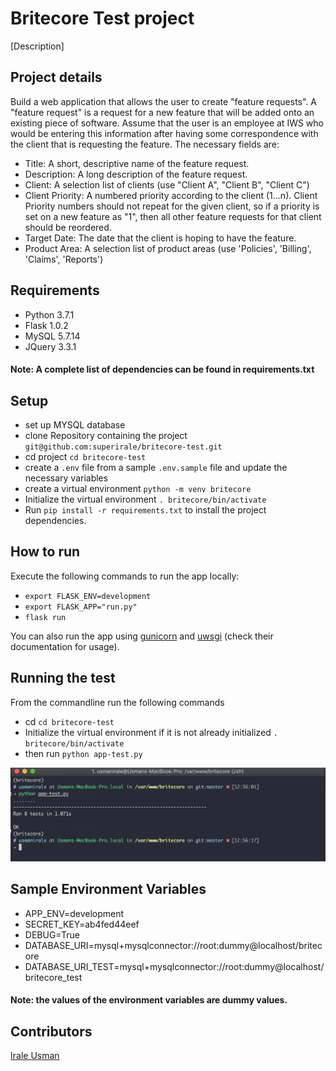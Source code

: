 # Britecore Test project
[Description]
## Project details
Build a web application that allows the user to create "feature requests".
A "feature request" is a request for a new feature that will be added onto an existing piece of software. Assume that the user is an employee at IWS who would be entering this information after having some correspondence with the client that is requesting the feature. The necessary fields are:

* Title: A short, descriptive name of the feature request.
* Description: A long description of the feature request.
* Client: A selection list of clients (use "Client A", "Client B", "Client C")
* Client Priority: A numbered priority according to the client (1...n). Client Priority numbers should not repeat for  the given client, so if a priority is set on a new feature as "1", then all other feature requests for that client should be reordered.
* Target Date: The date that the client is hoping to have the feature.
* Product Area: A selection list of product areas (use 'Policies', 'Billing', 'Claims', 'Reports')

## Requirements
* Python 3.7.1
* Flask 1.0.2
* MySQL 5.7.14
* JQuery 3.3.1

#### Note: A complete list of dependencies can be found in requirements.txt


## Setup
* set up MYSQL database
* clone Repository containing the project `git@github.com:superirale/britecore-test.git`
* cd project `cd britecore-test`
* create a `.env` file from a sample `.env.sample` file and update the necessary variables
* create a virtual environment `python -m venv britecore`
* Initialize the virtual environment `. britecore/bin/activate`
* Run `pip install -r requirements.txt` to install the project dependencies.

## How to run
Execute the following commands to run the app locally:

* `export FLASK_ENV=development`
* `export FLASK_APP="run.py"`
*  `flask run`

You can also run the app using [gunicorn](https://gunicorn.org/) and [uwsgi](https://uwsgi-docs.readthedocs.io/en/latest/) (check their documentation for usage).

## Running the test
From the commandline run the following commands

* cd  `cd britecore-test`
* Initialize the virtual environment if it is not already initialized `. britecore/bin/activate`
* then run `python app-test.py`

![Running Test](https://raw.githubusercontent.com/superirale/britecore-test/master/app/static/images/tests.png)


## Sample Environment Variables
* APP_ENV=development
* SECRET_KEY=ab4fed44eef
* DEBUG=True
* DATABASE_URI=mysql+mysqlconnector://root:dummy@localhost/britecore
* DATABASE_URI_TEST=mysql+mysqlconnector://root:dummy@localhost/britecore_test

#### Note: the values of the environment variables are dummy values.



## Contributors
[Irale Usman](https://github.com/superirale)
